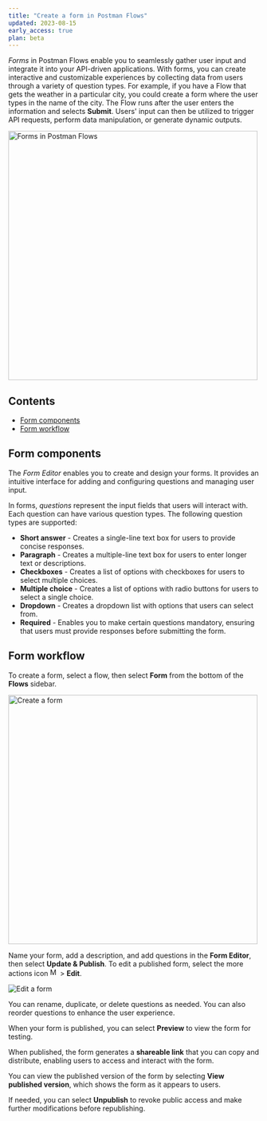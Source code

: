 ```yaml
---
title: "Create a form in Postman Flows"
updated: 2023-08-15
early_access: true
plan: beta
---
```


_Forms_ in Postman Flows enable you to seamlessly gather user input and integrate it into your API-driven applications. With forms, you can create interactive and customizable experiences by collecting data from users through a variety of question types. For example, if you have a Flow that gets the weather in a particular city, you could create a form where the user types in the name of the city. The Flow runs after the user enters the information and selects **Submit**. Users' input can then be utilized to trigger API requests, perform data manipulation, or generate dynamic outputs.

<img alt="Forms in Postman Flows" src="https://assets.postman.com/postman-docs/v10/flows-form-hero-v10.jpg" width="500px">

## Contents

* [Form components](#form-components)
* [Form workflow](#form-workflow)

## Form components

The _Form Editor_ enables you to create and design your forms. It provides an intuitive interface for adding and configuring questions and managing user input.

In forms, _questions_ represent the input fields that users will interact with. Each question can have various question types. The following question types are supported:

* **Short answer** - Creates a single-line text box for users to provide concise responses.
* **Paragraph** - Creates a multiple-line text box for users to enter longer text or descriptions.
* **Checkboxes** - Creates a list of options with checkboxes for users to select multiple choices.
* **Multiple choice** - Creates a list of options with radio buttons for users to select a single choice.
* **Dropdown** - Creates a dropdown list with options that users can select from.
* **Required** - Enables you to make certain questions mandatory, ensuring that users must provide responses before submitting the form.

## Form workflow

To create a form, select a flow, then select **Form** from the bottom of the **Flows** sidebar.

<img alt="Create a form" src="https://assets.postman.com/postman-docs/v10/flows-create-form-v10.jpg" width="500px">

Name your form, add a description, and add questions in the **Form Editor**, then select **Update & Publish**. To edit a published form, select the more actions icon <img alt="More actions icon" src="https://assets.postman.com/postman-docs/icon-more-actions-v9.jpg#icon" width="16px"> > **Edit**.

<img src="https://assets.postman.com/postman-docs/v10/flows-edit-form-v10.gif" alt="Edit a form" fetchpriority="low" loading="lazy" >

You can rename, duplicate, or delete questions as needed. You can also reorder questions to enhance the user experience.

When your form is published, you can select **Preview** to view the form for testing.

When published, the form generates a **shareable link** that you can copy and distribute, enabling users to access and interact with the form.

You can view the published version of the form by selecting **View published version**, which shows the form as it appears to users.

If needed, you can select **Unpublish** to revoke public access and make further modifications before republishing.
